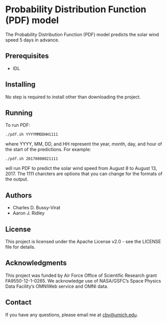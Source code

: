 # Probability Distribution Function (PDF) model
The Probability Distribution Function (PDF) model predicts the solar wind speed 5 days in advance.

## Prerequisites 
* IDL

## Installing
No step is required to install other than downloading the project.

## Running

To run PDF: 
```
./pdf.sh YYYYMMDDHH1111
```
where YYYY, MM, DD, and HH represent the year, month, day, and hour of the start of the predictions.
For example: 
```
./pdf.sh 20170808021111
```
will run PDF to predict the solar wind speed from August 8 to August 13, 2017.
The 1111 charcters are options that you can change for the formats of the output.

## Authors
* Charles D. Bussy-Virat
* Aaron J. Ridley

## License
This project is licensed under the Apache License v2.0 - see the LICENSE file for details.

## Acknowledgments
This project was funded by Air Force Office of Scientific Research grant FA9550-12-1-0265. We acknowledge use of NASA/GSFC’s Space Physics Data Facility’s OMNIWeb service and OMNI data.

## Contact
If you have any questions, please email me at cbv@umich.edu.
